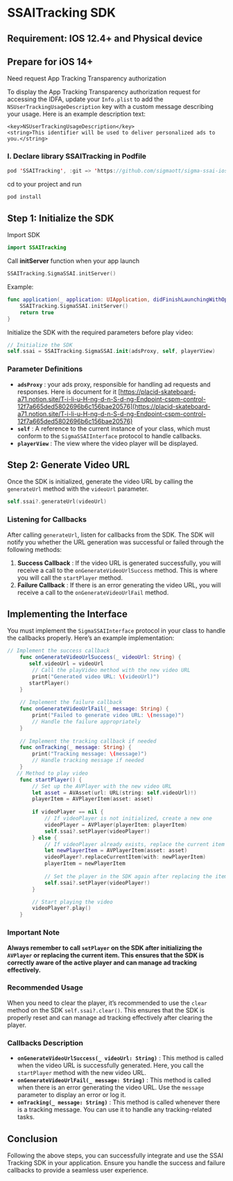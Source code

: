 # SSAITracking SDK

## Requirement: IOS 12.4+ and Physical device

## Prepare for iOS 14+

Need request App Tracking Transparency authorization

To display the App Tracking Transparency authorization request for accessing the IDFA, update your `Info.plist` to add the `NSUserTrackingUsageDescription` key with a custom message describing your usage. Here is an example description text:

```
<key>NSUserTrackingUsageDescription</key>
<string>This identifier will be used to deliver personalized ads to you.</string>
```

### I. Declare library SSAITracking in Podfile

```swift
pod 'SSAITracking', :git => 'https://github.com/sigmaott/sigma-ssai-ios.git', :tag => '1.0.39'
```

cd to your project and run

```swift
pod install
```

## Step 1: Initialize the SDK

Import SDK

```swift
import SSAITracking
```

Call **initServer** function when your app launch

```swift
SSAITracking.SigmaSSAI.initServer()
```

Example:


```swift
func application(_ application: UIApplication, didFinishLaunchingWithOptions launchOptions: [UIApplication.LaunchOptionsKey: Any]?) -> Bool {
    SSAITracking.SigmaSSAI.initServer()
    return true
}
```


Initialize the SDK with the required parameters before play video:

```swift
// Initialize the SDK
self.ssai = SSAITracking.SigmaSSAI.init(adsProxy, self, playerView)
```

### Parameter Definitions

* **`adsProxy`** : your ads proxy, responsible for handling ad requests and responses. Here is document for it [https://placid-skateboard-a71.notion.site/T-i-li-u-H-ng-d-n-S-d-ng-Endpoint-cspm-control-12f7a665ded5802696b6c156bae20576](https://placid-skateboard-a71.notion.site/T-i-li-u-H-ng-d-n-S-d-ng-Endpoint-cspm-control-12f7a665ded5802696b6c156bae20576)
* **`self`** : A reference to the current instance of your class, which must conform to the `SigmaSSAIInterface` protocol to handle callbacks.
* **`playerView`** : The view where the video player will be displayed.

## Step 2: Generate Video URL

Once the SDK is initialized, generate the video URL by calling the `generateUrl` method with the `videoUrl` parameter.

```swift
self.ssai?.generateUrl(videoUrl)
```

### Listening for Callbacks

After calling `generateUrl`, listen for callbacks from the SDK. The SDK will notify you whether the URL generation was successful or failed through the following methods:

1. **Success Callback** : If the video URL is generated successfully, you will receive a call to the `onGenerateVideoUrlSuccess` method. This is where you will call the `startPlayer` method.
2. **Failure Callback** : If there is an error generating the video URL, you will receive a call to the `onGenerateVideoUrlFail` method.

## Implementing the Interface

You must implement the `SigmaSSAIInterface` protocol in your class to handle the callbacks properly. Here’s an example implementation:

```swift
// Implement the success callback
    func onGenerateVideoUrlSuccess(_ videoUrl: String) {
       self.videoUrl = videoUrl
        // Call the playVideo method with the new video URL
        print("Generated video URL: \(videoUrl)")
       startPlayer()
    }
  
    // Implement the failure callback
    func onGenerateVideoUrlFail(_ message: String) {
        print("Failed to generate video URL: \(message)")
        // Handle the failure appropriately
    }
  
    // Implement the tracking callback if needed
    func onTracking(_ message: String) {
        print("Tracking message: \(message)")
        // Handle tracking message if needed
    }
   // Method to play video
    func startPlayer() {
        // Set up the AVPlayer with the new video URL
        let asset = AVAsset(url: URL(string: self.videoUrl)!)
        playerItem = AVPlayerItem(asset: asset)
  
        if videoPlayer == nil {
            // If videoPlayer is not initialized, create a new one
            videoPlayer = AVPlayer(playerItem: playerItem)
            self.ssai?.setPlayer(videoPlayer!)
        } else {
            // If videoPlayer already exists, replace the current item
            let newPlayerItem = AVPlayerItem(asset: asset)
            videoPlayer?.replaceCurrentItem(with: newPlayerItem)
            playerItem = newPlayerItem
  
            // Set the player in the SDK again after replacing the item
            self.ssai?.setPlayer(videoPlayer!)
        }

        // Start playing the video
        videoPlayer?.play()
    }
```

### Important Note

**Always remember to call `setPlayer` on the SDK after initializing the `AVPlayer` or replacing the current item. This ensures that the SDK is correctly aware of the active player and can manage ad tracking effectively.**

### Recommended Usage

When you need to clear the player, it’s recommended to use the `clear` method on the SDK `self.ssai?.clear()`. This ensures that the SDK is properly reset and can manage ad tracking effectively after clearing the player.

### Callbacks Description

* **`onGenerateVideoUrlSuccess(_ videoUrl: String)`** : This method is called when the video URL is successfully generated. Here, you call the `startPlayer` method with the new video URL.
* **`onGenerateVideoUrlFail(_ message: String)`** : This method is called when there is an error generating the video URL. Use the `message` parameter to display an error or log it.
* **`onTracking(_ message: String)`** : This method is called whenever there is a tracking message. You can use it to handle any tracking-related tasks.

## Conclusion

Following the above steps, you can successfully integrate and use the SSAI Tracking SDK in your application. Ensure you handle the success and failure callbacks to provide a seamless user experience.
